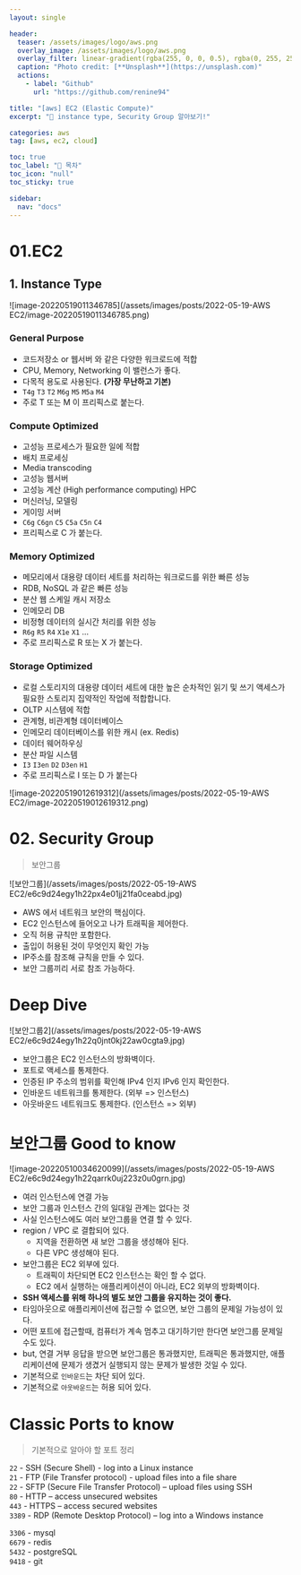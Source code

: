 ```yaml
---
layout: single

header:
  teaser: /assets/images/logo/aws.png
  overlay_image: /assets/images/logo/aws.png
  overlay_filter: linear-gradient(rgba(255, 0, 0, 0.5), rgba(0, 255, 255, 0.5))
  caption: "Photo credit: [**Unsplash**](https://unsplash.com)"
  actions:
    - label: "Github"
      url: "https://github.com/renine94"

title: "[aws] EC2 (Elastic Compute)"
excerpt: "🚀 instance type, Security Group 알아보기!"

categories: aws
tag: [aws, ec2, cloud]

toc: true
toc_label: "📕 목차"
toc_icon: "null"
toc_sticky: true

sidebar:
  nav: "docs"
---
```


# 01.EC2

## 1. Instance Type

![image-20220519011346785](/assets/images/posts/2022-05-19-AWS EC2/image-20220519011346785.png)

### General Purpose

- 코드저장소 or 웹서버 와 같은 다양한 워크로드에 적합
- CPU, Memory, Networking 이 밸런스가 좋다.
- 다목적 용도로 사용된다. **(가장 무난하고 기본)**
- `T4g` `T3` `T2` `M6g` `M5` `M5a` `M4` 
- 주로 T 또는 M 이 프리픽스로 붙는다.

### Compute Optimized

- 고성능 프로세스가 필요한 일에 적합
- 배치 프로세싱
- Media transcoding
- 고성능 웹서버
- 고성능 계산 (High performance computing) HPC
- 머신러닝, 모델링
- 게이밍 서버
- `C6g` `C6gn` `C5` `C5a` `C5n` `C4` 
- 프리픽스로 C 가 붙는다.

### Memory Optimized

- 메모리에서 대용량 데이터 세트를 처리하는 워크로드를 위한 빠른 성능
- RDB, NoSQL 과 같은 빠른 성능
- 분산 웹 스케일 캐시 저장소
- 인메모리 DB
- 비정형 데이터의 실시간 처리를 위한 성능
- `R6g` `R5` `R4` `X1e` `X1` ...
- 주로 프리픽스로 R 또는 X 가 붙는다.

### Storage Optimized

- 로컬 스토리지의 대용량 데이터 세트에 대한 높은 순차적인 읽기 및 쓰기 액세스가 필요한 스토리지 집약적인 작업에 적합합니다.
- OLTP 시스템에 적합
- 관계형, 비관계형 데이터베이스
- 인메모리 데이터베이스를 위한 캐시 (ex. Redis)
- 데이터 웨어하우싱
- 분산 파일 시스템
- `I3` `I3en` `D2` `D3en` `H1`
- 주로 프리픽스로 I 또는 D 가 붙는다

![image-20220519012619312](/assets/images/posts/2022-05-19-AWS EC2/image-20220519012619312.png)



# 02. Security Group

> 보안그룹

![보안그룹](/assets/images/posts/2022-05-19-AWS EC2/e6c9d24egy1h22px4e01jj21fa0ceabd.jpg)

-   AWS 에서 네트워크 보안의 핵심이다.
-   EC2 인스턴스에 들어오고 나가 트래픽을 제어한다.
-   오직 허용 규칙만 포함한다.
-   출입이 허용된 것이 무엇인지 확인 가능
-   IP주소를 참조해 규칙을 만들 수 있다.
-   보안 그룹끼리 서로 참조 가능하다.

# Deep Dive

![보안그룹2](/assets/images/posts/2022-05-19-AWS EC2/e6c9d24egy1h22q0jnt0kj22aw0cgta9.jpg)

-   보안그룹은 EC2 인스턴스의 방화벽이다.
-   포트로 액세스를 통제한다.
-   인증된 IP 주소의 범위를 확인해 IPv4 인지 IPv6 인지 확인한다.
-   인바운드 네트워크를 통제한다. (외부 => 인스턴스)
-   아웃바운드 네트워크도 통제한다. (인스턴스 => 외부)

# 보안그룹 Good to know

![image-20220510034620099](/assets/images/posts/2022-05-19-AWS EC2/e6c9d24egy1h22qarrk0uj223z0u0grn.jpg)

-   여러 인스턴스에 연결 가능
-   보안 그룹과 인스턴스 간의 일대일 관계는 없다는 것
-   사실 인스턴스에도 여러 보안그룹을 연결 할 수 있다.
-   region / VPC 로 결합되어 있다.
    -   지역을 전환하면 새 보안 그룹을 생성해야 된다.
    -   다른 VPC 생성해야 된다.
-   보안그룹은 EC2 외부에 있다.
    -   트래픽이 차단되면 EC2 인스턴스는 확인 할 수 없다.
    -   EC2 에서 실행하는 애플리케이션이 아니라, EC2 외부의 방화벽이다.
-   **SSH 액세스를 위해 하나의 별도 보안 그룹을 유지하는 것이 좋다.**
-   타임아웃으로 애플리케이션에 접근할 수 없으면, 보안 그룹의 문제일 가능성이 있다.
-   어떤 포트에 접근할때, 컴퓨터가 계속 멈추고 대기하기만 한다면 보안그룹 문제일 수도 있다.
-   but, 연결 거부 응답을 받으면 보안그룹은 통과했지만, 트래픽은 통과했지만, 애플리케이션에 문제가 생겼거 실행되지 않는 문제가 발생한 것일 수 있다.
-   기본적으로 `인바운드`는 차단 되어 있다.
-   기본적으로 `아웃바운드`는 허용 되어 있다.

# Classic Ports to know

> 기본적으로 알아야 할 포트 정리

`22` - SSH (Secure Shell) - log into a Linux instance  
`21` - FTP (File Transfer protocol) - upload files into a file share  
`22` - SFTP (Secure File Transfer Protocol) – upload files using SSH  
`80` - HTTP – access unsecured websites  
`443` - HTTPS – access secured websites  
`3389` - RDP (Remote Desktop Protocol) – log into a Windows instance

`3306` - mysql  
`6679` - redis  
`5432` - postgreSQL  
`9418` - git
